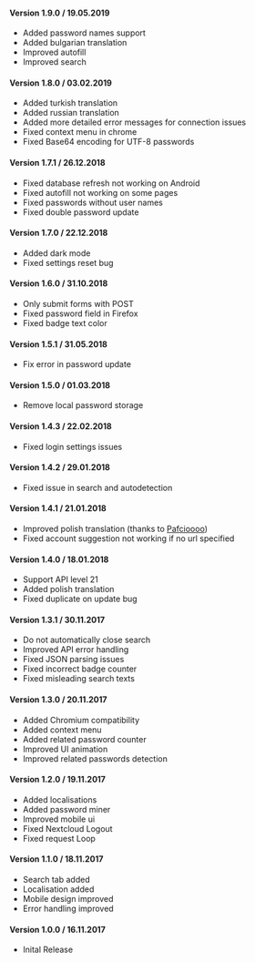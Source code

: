 #### Version 1.9.0 / 19.05.2019
 - Added password names support
 - Added bulgarian translation
 - Improved autofill
 - Improved search

#### Version 1.8.0 / 03.02.2019
- Added turkish translation
- Added russian translation
- Added more detailed error messages for connection issues
- Fixed context menu in chrome
- Fixed Base64 encoding for UTF-8 passwords

#### Version 1.7.1 / 26.12.2018
- Fixed database refresh not working on Android
- Fixed autofill not working on some pages
- Fixed passwords without user names
- Fixed double password update

#### Version 1.7.0 / 22.12.2018
- Added dark mode
- Fixed settings reset bug

#### Version 1.6.0 / 31.10.2018
- Only submit forms with POST
- Fixed password field in Firefox
- Fixed badge text color

#### Version 1.5.1 / 31.05.2018
- Fix error in password update

#### Version 1.5.0 / 01.03.2018
- Remove local password storage

#### Version 1.4.3 / 22.02.2018
- Fixed login settings issues

#### Version 1.4.2 / 29.01.2018
- Fixed issue in search and autodetection

#### Version 1.4.1 / 21.01.2018
- Improved polish translation (thanks to [Pafcioooo](https://github.com/pafcioooo))
- Fixed account suggestion not working if no url specified

#### Version 1.4.0 / 18.01.2018
- Support API level 21 
- Added polish translation
- Fixed duplicate on update bug

#### Version 1.3.1 / 30.11.2017
- Do not automatically close search
- Improved API error handling
- Fixed JSON parsing issues
- Fixed incorrect badge counter
- Fixed misleading search texts

#### Version 1.3.0 / 20.11.2017
- Added Chromium compatibility
- Added context menu
- Added related password counter
- Improved UI animation
- Improved related passwords detection

#### Version 1.2.0 / 19.11.2017
- Added localisations
- Added password miner
- Improved mobile ui
- Fixed Nextcloud Logout
- Fixed request Loop

#### Version 1.1.0 / 18.11.2017
- Search tab added
- Localisation added
- Mobile design improved
- Error handling improved

#### Version 1.0.0 / 16.11.2017
- Inital Release